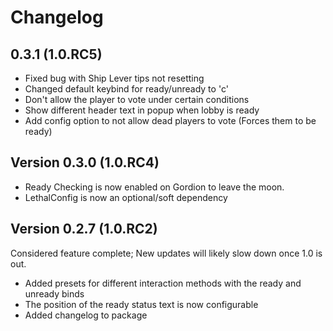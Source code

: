 # Changelog

## 0.3.1 (1.0.RC5)

- Fixed bug with Ship Lever tips not resetting
- Changed default keybind for ready/unready to 'c'
- Don't allow the player to vote under certain conditions
- Show different header text in popup when lobby is ready
- Add config option to not allow dead players to vote (Forces them to be ready)

## Version 0.3.0 (1.0.RC4)

- Ready Checking is now enabled on Gordion to leave the moon.
- LethalConfig is now an optional/soft dependency

## Version 0.2.7 (1.0.RC2)

Considered feature complete; New updates will likely slow down once 1.0 is out.

- Added presets for different interaction methods with the ready and unready binds
- The position of the ready status text is now configurable
- Added changelog to package

